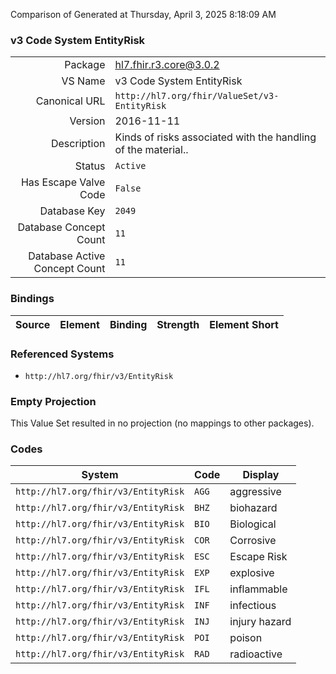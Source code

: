 Comparison of 
Generated at Thursday, April 3, 2025 8:18:09 AM

### v3 Code System EntityRisk

|      |     |
| ---: | --- |
| Package | hl7.fhir.r3.core@3.0.2 |
| VS Name | v3 Code System EntityRisk |
| Canonical URL | `http://hl7.org/fhir/ValueSet/v3-EntityRisk` |
| Version | 2016-11-11 |
| Description | Kinds of risks associated with the handling of the material.. |
| Status | `Active` |
| Has Escape Valve Code | `False` |
| Database Key | `2049` |
| Database Concept Count | `11` |
| Database Active Concept Count | `11` |
### Bindings

| Source | Element | Binding | Strength | Element Short |
| ------ | ------- | ------- | -------- | ------------- |

### Referenced Systems

* `http://hl7.org/fhir/v3/EntityRisk`
### Empty Projection

This Value Set resulted in no projection (no mappings to other packages).

### Codes

| System | Code | Display |
| ------ | ---- | ------- |
| `http://hl7.org/fhir/v3/EntityRisk` | `AGG` | aggressive |
| `http://hl7.org/fhir/v3/EntityRisk` | `BHZ` | biohazard |
| `http://hl7.org/fhir/v3/EntityRisk` | `BIO` | Biological |
| `http://hl7.org/fhir/v3/EntityRisk` | `COR` | Corrosive |
| `http://hl7.org/fhir/v3/EntityRisk` | `ESC` | Escape Risk |
| `http://hl7.org/fhir/v3/EntityRisk` | `EXP` | explosive |
| `http://hl7.org/fhir/v3/EntityRisk` | `IFL` | inflammable |
| `http://hl7.org/fhir/v3/EntityRisk` | `INF` | infectious |
| `http://hl7.org/fhir/v3/EntityRisk` | `INJ` | injury hazard |
| `http://hl7.org/fhir/v3/EntityRisk` | `POI` | poison |
| `http://hl7.org/fhir/v3/EntityRisk` | `RAD` | radioactive |
